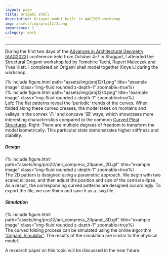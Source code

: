 ```yaml
---
layout: page
title: Origami shell
description: Origami model built in AAG2023 workshop
img: assets/img/proj12/3.png
importance: 2
category: work
---
```


------

During the first two days of the [Advances in Architectural Geometry (AAG2023)](http://aag2023.com) conference held from October 4-7 in Stuggart, I attended the Structural Origami workshop led by Tomohiro Tachi, Rupert Maleczek and Yves Klett. I completed an Origami shell model together Xinye Li during the workshop.


<div class="row">
    <div class="col-sm mt-3 mt-md-0">
        {% include figure.html path="assets/img/proj12/1.png" title="example image" class="img-fluid rounded z-depth-1" zoomable=true%}
    </div>
    <div class="col-sm mt-3 mt-md-0">
        {% include figure.html path="assets/img/proj12/4.png" title="example image" class="img-fluid rounded z-depth-1" zoomable=true%}
    </div>
</div>
<div class="caption">
    Left: The flat patterns reveal the 'periodic' trends of the curves. When folded along these curved creases, the model takes on montains and valleys in the convex '凸' and concave '凹' ways, which showcases more interesting characteristics compared to the common  <a href="https://doi.org/10.1145/3355089.3356540" target="\_blank"> Curved Pleat Structures</a>.
    Right: There are multiple degrees of freedom to transform the model isometrically. This particular state demonstrates higher stiffness and stability.
</div>


##### Design

<div class="row">
    <div class="col-sm mt-3 mt-md-0">
        {% include figure.html path="assets/img/proj12/ani_compress_20panel_2D.gif" title="example image" class="img-fluid rounded z-depth-1" zoomable=true%}
    </div>
</div>
<div class="caption">
    The 2D pattern is designed using a parametric approach. We begin with two scaled ellipses, and then adjust the position and size of the central ellipse. As a result, the corresponding curved patterns are designed accordingly. To export the file, we use Rhino and save it as a .svg file.
</div>



##### Simulation

<div class="row">
    <div class="col-sm mt-3 mt-md-0">
        {% include figure.html path="assets/img/proj12/ani_compress_20panel_3D.gif" title="example image" class="img-fluid rounded z-depth-1" zoomable=true%}
    </div>
</div>
<div class="caption">
    The curved folding process can be simulated using the online algorithm <a href="https://origamisimulator.org/" target="\_blank"> 'Origami Simulator'</a>. The results of the simulation are similar to the physical model.
</div>


A research paper on this topic will be discussed in the near future.

